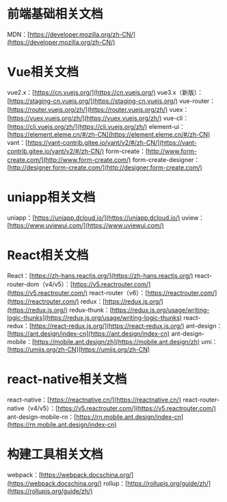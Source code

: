 # 前端基础相关文档
MDN：[https://developer.mozilla.org/zh-CN/](https://developer.mozilla.org/zh-CN/)
# Vue相关文档
vue2.x：[https://cn.vuejs.org/](https://cn.vuejs.org/)
vue3.x（新版）：[https://staging-cn.vuejs.org/](https://staging-cn.vuejs.org/)
vue-router：[https://router.vuejs.org/zh/](https://router.vuejs.org/zh/)
vuex：[https://vuex.vuejs.org/zh/](https://vuex.vuejs.org/zh/)
vue-cli：[https://cli.vuejs.org/zh/](https://cli.vuejs.org/zh/)
element-ui：[https://element.eleme.cn/#/zh-CN](https://element.eleme.cn/#/zh-CN)
vant：[https://vant-contrib.gitee.io/vant/v2/#/zh-CN/](https://vant-contrib.gitee.io/vant/v2/#/zh-CN/)
form-create：[http://www.form-create.com/](http://www.form-create.com/)
form-create-designer：[http://designer.form-create.com/](http://designer.form-create.com/)
# uniapp相关文档
uniapp：[https://uniapp.dcloud.io/](https://uniapp.dcloud.io/)
uview：[https://www.uviewui.com/](https://www.uviewui.com/)
# React相关文档
React：[https://zh-hans.reactjs.org/](https://zh-hans.reactjs.org/)
react-router-dom（v4/v5）：[https://v5.reactrouter.com/](https://v5.reactrouter.com/)
react-router（v6）：[https://reactrouter.com/](https://reactrouter.com/)
redux：[https://redux.js.org/](https://redux.js.org/)
redux-thunk：[https://redux.js.org/usage/writing-logic-thunks](https://redux.js.org/usage/writing-logic-thunks)
react-redux：[https://react-redux.js.org/](https://react-redux.js.org/)
ant-design：[https://ant.design/index-cn](https://ant.design/index-cn)
ant-design-mobile：[https://mobile.ant.design/zh](https://mobile.ant.design/zh)
umi：[https://umijs.org/zh-CN](https://umijs.org/zh-CN)
# react-native相关文档
react-native：[https://reactnative.cn/](https://reactnative.cn/)
react-router-native（v4/v5）：[https://v5.reactrouter.com/](https://v5.reactrouter.com/)
ant-design-mobile-rn：[https://rn.mobile.ant.design/index-cn](https://rn.mobile.ant.design/index-cn)
# 构建工具相关文档
webpack：[https://webpack.docschina.org/](https://webpack.docschina.org/)
rollup：[https://rollupjs.org/guide/zh/](https://rollupjs.org/guide/zh/)
